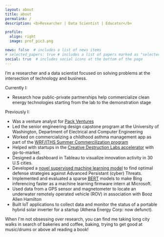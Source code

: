 ```yaml
---
layout: about
title: about
permalink: /
description: <b>Researcher | Data Scientist | Educator</b>

profile:
  align: right
  image: prof_pic3.png

news: false  # includes a list of news items
# selected_papers: true # includes a list of papers marked as "selected={true}"
social: true  # includes social icons at the bottom of the page
---
```


I’m a researcher and a data scientist focused on solving problems at the intersection of technology and business.

Currently I:

- Research how public-private partnerships help commercialize clean energy technologies starting from the lab to the demonstration stage

Previously I:

- Was a venture analyst for <a href = "https://www.packvc.com/">Pack Ventures</a>
- Led the senior engineering design capstone program at the University of Washington, Department of Electrical and Computer Engineering
- Worked on commercializing a childhood asthma management app as part of the <a href = "https://www.iths.org/education/graduate/commercialization-fellowship/">  WRF/ITHS Summer Commercilization program</a>
- Helped with startups in the  <a href = "https://creativedestructionlab.com/locations/seattle/">Creative Destruction Labs accelerator</a> with go-to-market.
- Designed a dashboard in Tableau to visualize innovation activity in 30 U.S cities.
- Developed a <a href = "https://ieeexplore.ieee.org/abstract/document/9029404">novel supervised machine learning model</a> to find optimal defense strategies against Advanced Persistant (cyber) Threats. 
- Implemented and evaluated a sparse <a href = "https://arxiv.org/abs/1810.04805">BERT</a> models to make Bing inferencing faster as a machine learning firmware intern at Microsoft.
- Used data from a GPS sensor and magnetometer to locate an underwater remotely operated vehicle (ROV) in association with Booz Allen Hamilton
- Built IoT applications to collect data and monitor the status of a portable hybrid solar inverter for a startup (Athena Energy Corp: now defunct).

When I'm not obsessing over research, you can find me taking long city walks in search of bakeries and coffee, baking, trying to get good at music/drums or above all reading a book!
